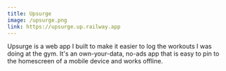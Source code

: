 ```yaml
---
title: Upsurge
image: /upsurge.png
link: https://upsurge.up.railway.app
---
```


Upsurge is a web app I built to make it easier to log the workouts I was doing at the gym. It's an own-your-data, no-ads app that is easy to pin to the homescreen of a mobile device and works offline.
